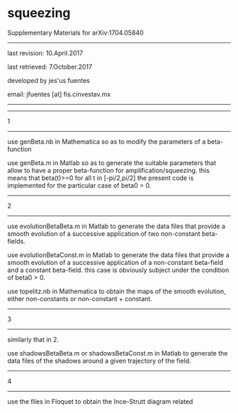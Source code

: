 # squeezing
Supplementary Materials for arXiv:1704.05840



- - - - - - 

last revision: 10.April.2017

last retrieved: 7.October.2017

developed by jes'us fuentes

email: jfuentes [at] fis.cinvestav.mx

- - - - - - 


- - - - - - 
1
- - - - - -

use genBeta.nb in Mathematica so as to 
modify the parameters of a beta-function

use genBeta.m in Matlab so as to generate
the suitable parameters that allow to have a 
proper beta-function for amplification/squeezing.
this means that beta(t)>=0 for all t in [-pi/2,pi/2]
the present code is implemented for the particular 
case of beta0 = 0.

- - - - - - 
2
- - - - - -

use evolutionBetaBeta.m in Matlab to generate the 
data files that provide a smooth evolution of a 
successive application of two non-constant beta-fields.

use evolutionBetaConst.m in Matlab to generate the 
data files that provide a smooth evolution of a 
successive application of a non-constant beta-field 
and a constant beta-field. this case is obviously 
subject under the condition of beta0 > 0.

use topelitz.nb in Mathematica to obtain the maps
of the smooth evolution, either non-constants or 
non-constant + constant.

- - - - - - 
3
- - - - - -

similarly that in 2.

use shadowsBetaBeta.m or shadowsBetaConst.m in Matlab 
to generate the data files of the shadows around a given
trajectory of the field.

- - - - - - 
4
- - - - - -

use the files in Floquet to
obtain the Ince–Strutt diagram related



